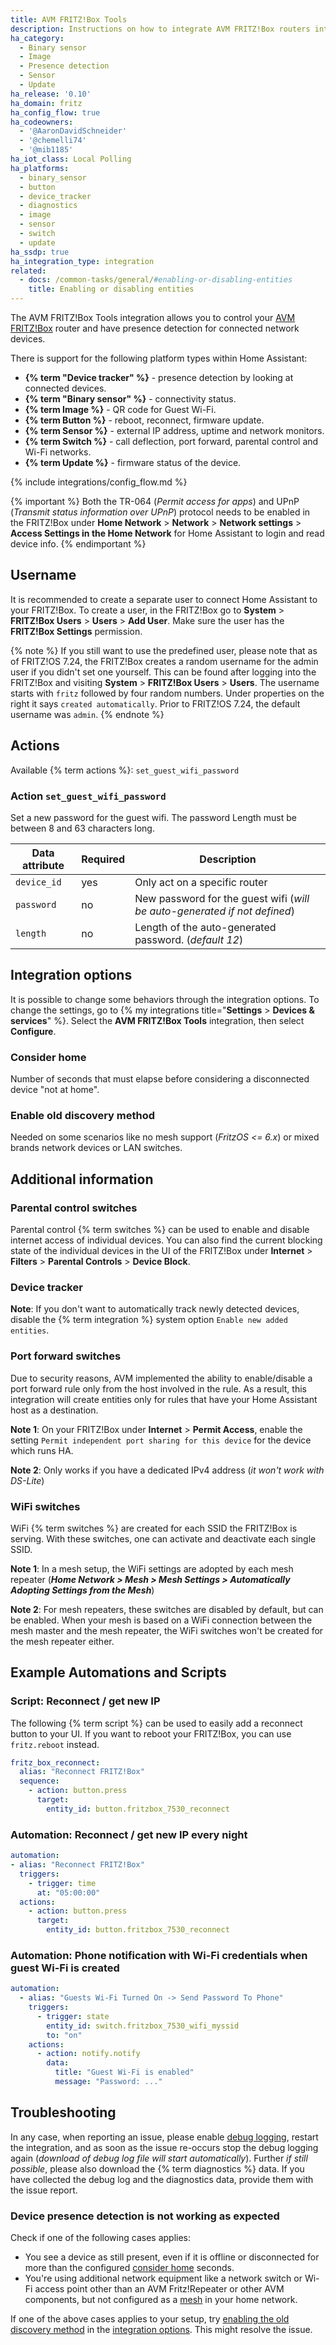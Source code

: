 ```yaml
---
title: AVM FRITZ!Box Tools
description: Instructions on how to integrate AVM FRITZ!Box routers into Home Assistant.
ha_category:
  - Binary sensor
  - Image
  - Presence detection
  - Sensor
  - Update
ha_release: '0.10'
ha_domain: fritz
ha_config_flow: true
ha_codeowners:
  - '@AaronDavidSchneider'
  - '@chemelli74'
  - '@mib1185'
ha_iot_class: Local Polling
ha_platforms:
  - binary_sensor
  - button
  - device_tracker
  - diagnostics
  - image
  - sensor
  - switch
  - update
ha_ssdp: true
ha_integration_type: integration
related:
  - docs: /common-tasks/general/#enabling-or-disabling-entities
    title: Enabling or disabling entities
---
```


The AVM FRITZ!Box Tools integration allows you to control your [AVM FRITZ!Box](https://en.avm.de/products/fritzbox/) router and have presence detection for connected network devices.

There is support for the following platform types within Home Assistant:

- **{% term "Device tracker" %}** - presence detection by looking at connected devices.
- **{% term "Binary sensor" %}** - connectivity status.
- **{% term Image %}** - QR code for Guest Wi-Fi.
- **{% term Button %}** - reboot, reconnect, firmware update.
- **{% term Sensor %}** - external IP address, uptime and network monitors.
- **{% term Switch %}** - call deflection, port forward, parental control and Wi-Fi networks.
- **{% term Update %}** - firmware status of the device.

{% include integrations/config_flow.md %}

{% important %}
Both the TR-064 (_Permit access for apps_) and UPnP (_Transmit status information over UPnP_) protocol needs to be enabled in the FRITZ!Box under **Home Network** > **Network** > **Network settings** > **Access Settings in the Home Network** for Home Assistant to login and read device info.
{% endimportant %}

## Username

It is recommended to create a separate user to connect Home Assistant to your FRITZ!Box. To create a user, in the FRITZ!Box go to **System** > **FRITZ!Box Users** > **Users** > **Add User**. Make sure the user has the **FRITZ!Box Settings** permission.

{% note %}
If you still want to use the predefined user, please note that as of FRITZ!OS 7.24, the FRITZ!Box creates a random username for the admin user if you didn't set one yourself. This can be found after logging into the FRITZ!Box and visiting **System** > **FRITZ!Box Users** > **Users**. The username starts with `fritz` followed by four random numbers. Under properties on the right it says `created automatically`. Prior to FRITZ!OS 7.24, the default username was `admin`.
{% endnote %}

## Actions

Available {% term actions %}: `set_guest_wifi_password`

### Action `set_guest_wifi_password`

Set a new password for the guest wifi. The password Length must be between 8 and 63 characters long.

| Data attribute | Required | Description |
| --- | --- | --- |
| `device_id` | yes | Only act on a specific router |
| `password` | no | New password for the guest wifi (_will be auto-generated if not defined_) |
| `length` | no | Length of the auto-generated password. (_default 12_) |

## Integration options

It is possible to change some behaviors through the integration options.
To change the settings, go to {% my integrations title="**Settings** > **Devices & services**" %}. Select the **AVM FRITZ!Box Tools** integration, then select **Configure**.

### Consider home

Number of seconds that must elapse before considering a disconnected device "not at home".

### Enable old discovery method

Needed on some scenarios like no mesh support (_FritzOS <= 6.x_) or mixed brands network devices or LAN switches.

## Additional information

### Parental control switches

Parental control {% term switches %} can be used to enable and disable internet access of individual devices. You can also find the current blocking state of the individual devices in the UI of the FRITZ!Box under **Internet** > **Filters** > **Parental Controls** > **Device Block**.

### Device tracker

**Note**: If you don't want to automatically track newly detected devices, disable the {% term integration %} system option `Enable new added entities`.

### Port forward switches

Due to security reasons, AVM implemented the ability to enable/disable a port forward rule only from the host involved in the rule. As a result, this integration will create entities only for rules that have your Home Assistant host as a destination.

**Note 1**: On your FRITZ!Box under **Internet** > **Permit Access**, enable the setting `Permit independent port sharing for this device` for the device which runs HA.

**Note 2**: Only works if you have a dedicated IPv4 address (_it won't work with DS-Lite_)

### WiFi switches

WiFi {% term switches %} are created for each SSID the FRITZ!Box is serving. With these switches, one can activate and deactivate each single SSID.

**Note 1**: In a mesh setup, the WiFi settings are adopted by each mesh repeater (_**Home Network > Mesh > Mesh Settings > Automatically Adopting Settings from the Mesh**_)

**Note 2**: For mesh repeaters, these switches are disabled by default, but can be enabled. When your mesh is based on a WiFi connection between the mesh master and the mesh repeater, the WiFi switches won't be created for the mesh repeater either.

## Example Automations and Scripts

### Script: Reconnect / get new IP

The following {% term script %} can be used to easily add a reconnect button to your UI. If you want to reboot your FRITZ!Box, you can use `fritz.reboot` instead.

```yaml
fritz_box_reconnect:
  alias: "Reconnect FRITZ!Box"
  sequence:
    - action: button.press
      target:
        entity_id: button.fritzbox_7530_reconnect

```

### Automation: Reconnect / get new IP every night

```yaml
automation:
- alias: "Reconnect FRITZ!Box"
  triggers:
    - trigger: time
      at: "05:00:00"
  actions:
    - action: button.press
      target:
        entity_id: button.fritzbox_7530_reconnect

```

### Automation: Phone notification with Wi-Fi credentials when guest Wi-Fi is created

```yaml
automation:
  - alias: "Guests Wi-Fi Turned On -> Send Password To Phone"
    triggers:
      - trigger: state
        entity_id: switch.fritzbox_7530_wifi_myssid
        to: "on"
    actions:
      - action: notify.notify
        data:
          title: "Guest Wi-Fi is enabled"
          message: "Password: ..."

```

## Troubleshooting

In any case, when reporting an issue, please enable [debug logging](/docs/configuration/troubleshooting/#debug-logs-and-diagnostics), restart the integration, and as soon as the issue re-occurs stop the debug logging again (_download of debug log file will start automatically_). Further _if still possible_, please also download the {% term diagnostics %} data. If you have collected the debug log and the diagnostics data, provide them with the issue report.

### Device presence detection is not working as expected

Check if one of the following cases applies:

- You see a device as still present, even if it is offline or disconnected for more than the configured [consider home](#consider-home) seconds.
- You're using additional network equipment like a network switch or Wi-Fi access point other than an AVM Fritz!Repeater or other AVM components, but not configured as a [mesh](https://en.avm.de/service/knowledge-base/dok/FRITZ-Box-7590/3329_Mesh-with-FRITZ/) in your home network.

If one of the above cases applies to your setup, try [enabling the old discovery method](#enable-old-discovery-method) in the [integration options](#integration-options). This might resolve the issue.

